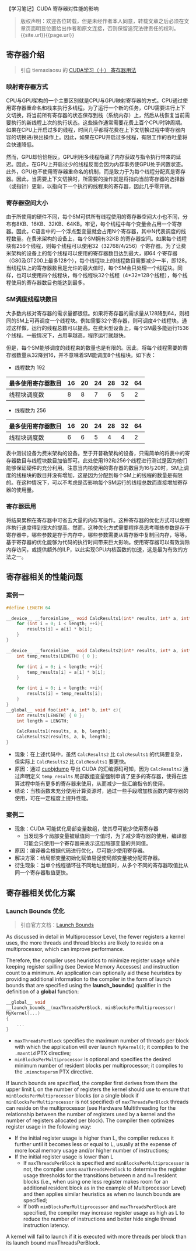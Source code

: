 【学习笔记】CUDA 寄存器对性能的影响

> 版权声明：欢迎各位转载，但是未经作者本人同意，转载文章之后必须在文章页面明显位置给出作者和原文连接，否则保留追究法律责任的权利。 {{site.url}}{{page.url}}

## 寄存器介绍

> 引自 tiemaxiaosu 的 [CUDA学习（十） 寄存器用法](https://blog.csdn.net/tiemaxiaosu/article/details/52932455)

### 映射寄存器方式

CPU与GPU架构的一个主要区别就是CPU与GPU映射寄存器的方式。CPU通过使用寄存器重命名和栈来执行多线程。为了运行一个新的任务，CPU需要进行上下文切换，将当前所有寄存器的状态保存到栈（系统内存）上，然后从栈恢复当前需要执行的新线程上次的执行状态。这些操作通常需要花费上百个CPU时钟周期。如果在CPU上开启过多的线程，时间几乎都将花费在上下文切换过程中寄存器内容的切换进/换出操作上。因此，如果在CPU开启过多线程，有限工作的吞吐量将会快速降低。

然而，GPU却恰恰相反。GPU利用多线程隐藏了内存获取与指令执行带来的延迟。因此，在GPU上开启过少的线程反而会因为内存事务使GPU处于闲置状态。此外，GPU也不使用寄存器重命名的机制，而是致力于为每个线程分配真是寄存器。因此，当需要上下文切换时，所需要的操作就是将指向当前寄存器的选择器（或指针）更新，以指向下一个执行的线程束的寄存器，因此几乎零开销。

### 寄存器空间大小

由于所使用的硬件不同，每个SM可供所有线程使用的寄存器空间大小也不同，分布有8KB、16KB、32KB、64KB。牢记，每个线程中每个变量会占用一个寄存器。因此，C语言中的一个浮点型变量就会占用N个寄存器，其中N代表调度的线程数量。在费米架构的设备上，每个SM拥有32KB 的寄存器空间。如果每个线程块有256个线程，则每个线程可以使用32（32768/4/256）个寄存器。为了让费米架构的设备上的每个线程可以使用的寄存器数目达到最大，即64 个寄存器（G80及GT200上最多128个），每个线程块上的线程数目需要减少一半，即128。当线程块上的寄存器数目是允许的最大值时，每个SM会只处理一个线程块。同样，也可以使用四个线程块，每个线程块32个线程（4*32=128个线程），每个线程使用的寄存器数目也能达到最多。

### SM调度线程块数目

大多数内核对寄存器的需求量都很低。如果将寄存器的需求量从128降到64，则相同的SM上可再调度一个线程块。例如需要32个寄存器，则可调度4个线程块。通过这样做，运行的线程总数可以提高。在费米型设备上，每个SM最多能运行1536个线程。一般情况下，占用率越高，程序运行就越快。

但是，每个SM能够调度的线程束的数量也是有限的。因此，将每个线程需要的寄存器数量从32降到16，并不意味着SM能调度8个线程块。如下表：

- 线程数为 192

|最多使用寄存器数目|16|20|24|28|32|64|
|--|--|--|--|--|--|--|
|线程块调度数|8|8|7|6|5|2|

- 线程数为 256

|最多使用寄存器数目|16|20|24|28|32|64|
|--|--|--|--|--|--|--|
|线程块调度数|6|6|5|4|4|2|

表中测试设备为费米架构的设备。至于开普勒架构的设备，只需简单的将表中的寄存器数目与线程块数目加倍即可。此处使用192和256个线程进行测试是因为他们能够保证硬件的充分利用。注意当内核使用的寄存器的数目为16与20时，SM上调度的线程块的数目并没有增加，这是因为分配到每个SM上的线程的数量是有限的。在这种情况下，可以不考虑是否影响每个SM运行的线程总数而直接增加寄存器的使用量。

### 寄存器运用

将结果累积在寄存器中可省去大量的内存写操作。这种寄存器的优化方式可以使程序执行速度得到很大的提高。然而，这种优化方式需要程序员思考哪些参数是存于寄存器中，哪些参数是存于内存中，哪些参数需要从寄存器中复制回内存，等等。基于寄存器的优化能够为代码的执行时间带来巨大影响。使用寄存器可以有效消除内存访问，或提供额外的ILP，以此实现GPU内核函数的加速，这是最为有效的方法之一。

## 寄存器相关的性能问题

### 案例一

```c++
#define LENGTH 64

__device__ __forceinline__ void CalcResults1(int* results, int* a, int* b, int length){
    for (int i = 0; i < length; ++i){
        results[i] = a[i] * b[i];
    }
}

__device__ __forceinline__ void CalcResults2(int* results, int* a, int* b, int length){
    int temp_results[LENGTH] { 0 };

    for (int i = 0; i < length; ++i){
        temp_results[i] = a[i] * b[i];
    }

    for (int i = 0; i < length; ++i){
        results[i] = temp_results[i];
    }
}
__global__ void foo(int* a, int* b, int* c){
    int results[LENGTH] { 0 };
    int length = LENGTH;

    CalcResults1(results, a, b, length);
    CalcResults2(results, a, b, length);
}

```

- 现象：在上述代码中，虽然 `CalcResults2` 比 `CalcResults1` 的代码要复杂，但实际上 `CalcResults2` 比 `CalcResults1` 要更快。
- 原因：通过 [cuobjdump](https://docs.nvidia.com/cuda/cuda-binary-utilities/index.html#cuobjdump) 导出 CUDA 的汇编源码可知，因为 `CalcResults2` 通过声明定义 `temp_results` 局部数组变量强制申请了更多的寄存器，使得在运算过程中能有更多的寄存器来使用，从而减少一些汇编指令的使用。
- 结论：当核函数未充分使用计算资源时，通过一些手段增加核函数内寄存器的使用，可在一定程度上提升性能。

### 案例二

- 现象：CUDA 可能优化局部变量数组，使其尽可能少使用寄存器
    - 当发现多个局部变量被赋值同一个值时，为了减少寄存器的使用，编译器可能会只使用一个寄存器来表示这组局部变量的共同值。
- 原因：编译器会根据代码进行优化，尽可能少使用寄存器。
- 解决方案：给局部变量初始化赋值易促使局部变量被分配寄存器。
- 衍生现象：当单个线程循环往不同地址赋值时，从多个不同的寄存器取值比从同一个寄存器取值更快。

## 寄存器相关优化方案

### Launch Bounds 优化
> 引自官方文档：[Launch Bounds](https://docs.nvidia.com/cuda/cuda-c-programming-guide/index.html#ixzz4kk6SRKqY)

As discussed in detail in Multiprocessor Level, the fewer registers a kernel uses, the more threads and thread blocks are likely to reside on a multiprocessor, which can improve performance.

Therefore, the compiler uses heuristics to minimize register usage while keeping register spilling (see Device Memory Accesses) and instruction count to a minimum. An application can optionally aid these heuristics by providing additional information to the compiler in the form of launch bounds that are specified using the __launch_bounds__() qualifier in the definition of a __global__ function:

```c++
__global__ void
__launch_bounds__(maxThreadsPerBlock, minBlocksPerMultiprocessor)
MyKernel(...)
{
    ...
}
```
- `maxThreadsPerBlock` specifies the maximum number of threads per block with which the application will ever launch `MyKernel()`; it compiles to the `.maxntid` PTX directive;
- `minBlocksPerMultiprocessor` is optional and specifies the desired minimum number of resident blocks per multiprocessor; it compiles to the `.minnctapersm` PTX directive.

If launch bounds are specified, the compiler first derives from them the upper limit L on the number of registers the kernel should use to ensure that `minBlocksPerMultiprocessor` blocks (or a single block if `minBlocksPerMultiprocessor` is not specified) of `maxThreadsPerBlock` threads can reside on the multiprocessor (see Hardware Multithreading for the relationship between the number of registers used by a kernel and the number of registers allocated per block). The compiler then optimizes register usage in the following way:
- If the initial register usage is higher than L, the compiler reduces it further until it becomes less or equal to L, usually at the expense of more local memory usage and/or higher number of instructions;
- If the initial register usage is lower than L
    - If `maxThreadsPerBlock` is specified and `minBlocksPerMultiprocessor` is not, the compiler uses `maxThreadsPerBlock` to determine the register usage thresholds for the transitions between n and n+1 resident blocks (i.e., when using one less register makes room for an additional resident block as in the example of Multiprocessor Level) and then applies similar heuristics as when no launch bounds are specified;
    - If both `minBlocksPerMultiprocessor` and `maxThreadsPerBlock` are specified, the compiler may increase register usage as high as L to reduce the number of instructions and better hide single thread instruction latency.

A kernel will fail to launch if it is executed with more threads per block than its launch bound maxThreadsPerBlock.